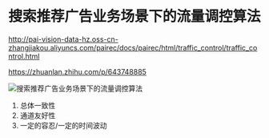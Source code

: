 # 搜索推荐广告业务场景下的流量调控算法

http://pai-vision-data-hz.oss-cn-zhangjiakou.aliyuncs.com/pairec/docs/pairec/html/traffic_control/traffic_control.html

https://zhuanlan.zhihu.com/p/643748885

![搜索推荐广告业务场景下的流量调控算法](https://pic1.zhimg.com/70/v2-a925c6eef0462a9e4cd15267d3cb45aa_1440w.image?source=172ae18b&biz_tag=Post)

1. 总体一致性
2. 通道友好性
3. 一定的容忍/一定的时间波动